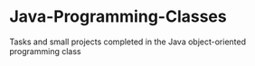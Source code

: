 # Java-Programming-Classes
Tasks and small projects completed in the Java object-oriented programming class
